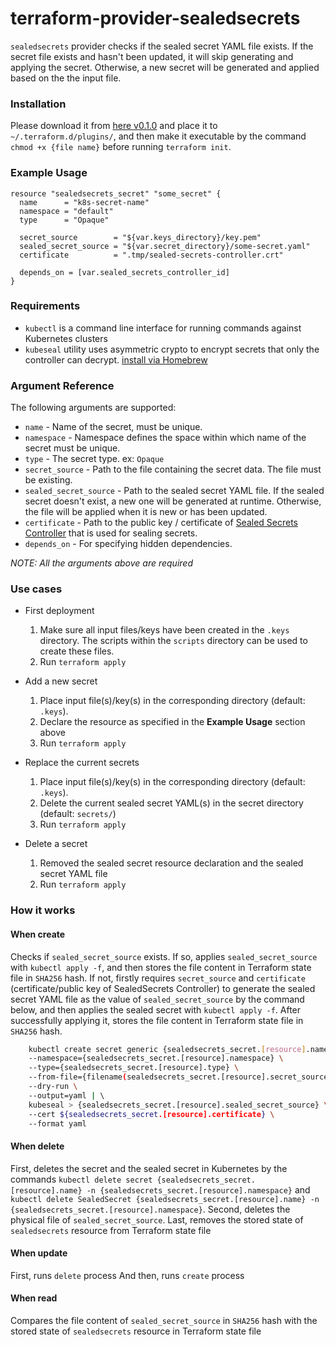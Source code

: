 terraform-provider-sealedsecrets
===
`sealedsecrets` provider checks if the sealed secret YAML file exists. If the secret file exists and hasn't been updated, it will skip generating and applying the secret. Otherwise, a new secret will be generated and applied based on the the input file.

### Installation
Please download it from [here v0.1.0](https://github.com/rockyhmchen/terraform-provider-sealedsecrets/releases/download/v0.1.0/terraform-provider-sealedsecrets_v0.1.0) and place it to `~/.terraform.d/plugins/`, and then make it executable by the command `chmod +x {file name}` before running `terraform init`.

### Example Usage
```HCL
resource "sealedsecrets_secret" "some_secret" {
  name      = "k8s-secret-name"
  namespace = "default"
  type      = "Opaque"

  secret_source        = "${var.keys_directory}/key.pem"
  sealed_secret_source = "${var.secret_directory}/some-secret.yaml"
  certificate          = ".tmp/sealed-secrets-controller.crt"

  depends_on = [var.sealed_secrets_controller_id]
}
```
### Requirements
- `kubectl` is a command line interface for running commands against Kubernetes clusters
- `kubeseal` utility uses asymmetric crypto to encrypt secrets that only the controller can decrypt. [install via Homebrew](https://github.com/bitnami-labs/sealed-secrets#homebrew)

### Argument Reference
The following arguments are supported:
- `name` - Name of the secret, must be unique.
- `namespace` - Namespace defines the space within which name of the secret must be unique.
- `type` -  The secret type. ex: `Opaque`
- `secret_source` - Path to the file containing the secret data. The file must be existing.
- `sealed_secret_source` - Path to the sealed secret YAML file. If the sealed secret doesn't exist, a new one will be generated at runtime. Otherwise, the file will be applied when it is new or has been updated.
- `certificate` - Path to the public key / certificate of [Sealed Secrets Controller](https://github.com/bitnami-labs/sealed-secrets) that is used for sealing secrets.
- `depends_on` - For specifying hidden dependencies.

*NOTE: All the arguments above are required*

### Use cases
- First deployment
  1. Make sure all input files/keys have been created in the `.keys` directory. The scripts within the `scripts` directory can be used to create these files.
  2. Run `terraform apply`
  
- Add a new secret
  1. Place input file(s)/key(s) in the corresponding directory (default: `.keys`).
  2. Declare the resource as specified in the **Example Usage** section above
  3. Run `terraform apply`

- Replace the current secrets
  1. Place input file(s)/key(s) in the corresponding directory (default: `.keys`).
  2. Delete the current sealed secret YAML(s) in the secret directory (default: `secrets/`)
  3. Run `terraform apply`

- Delete a secret
  1. Removed the sealed secret resource declaration and the sealed secret YAML file
  2. Run `terraform apply`

### How it works
#### When create
Checks if `sealed_secret_source` exists. If so, applies `sealed_secret_source` with `kubectl apply -f`, and then stores the file content in Terraform state file in `SHA256` hash. If not, firstly requires `secret_source` and `certificate` (certificate/public key of SealedSecrets Controller) to generate the sealed secret YAML file as the value of `sealed_secret_source` by the command below, and then applies the sealed secret with `kubectl apply -f`. After successfully applying it, stores the file content in Terraform state file in `SHA256` hash. 
```bash
    kubectl create secret generic {sealedsecrets_secret.[resource].name} \    
    --namespace={sealedsecrets_secret.[resource].namespace} \    
    --type={sealedsecrets_secret.[resource].type} \    
    --from-file={filename(sealedsecrets_secret.[resource].secret_source)}={sealedsecrets_secret.[resource].secret_source} \    
    --dry-run \    
    --output=yaml | \    
    kubeseal > {sealedsecrets_secret.[resource].sealed_secret_source} \    
    --cert ${sealedsecrets_secret.[resource].certificate} \    
    --format yaml
```

#### When delete
First, deletes the secret and the sealed secret in Kubernetes by the commands `kubectl delete secret {sealedsecrets_secret.[resource].name} -n {sealedsecrets_secret.[resource].namespace}` and `kubectl delete SealedSecret {sealedsecrets_secret.[resource].name} -n {sealedsecrets_secret.[resource].namespace}`.
Second, deletes the physical file of `sealed_secret_source`.
Last, removes the stored state of `sealedsecrets` resource from Terraform state file

#### When update
First, runs `delete` process
And then, runs `create` process

#### When read
Compares the file content of `sealed_secret_source` in `SHA256` hash with the stored state of `sealedsecrets` resource in Terraform state file
